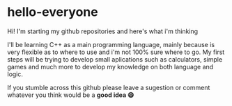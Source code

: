 # hello-everyone
Hi! I'm starting my github repositories and here's what i'm thinking

  I'll be learning C++ as a main programming language, mainly because is very flexible as to where to use and i'm not 100% sure where to go.
My first steps will be trying to develop small aplications such as calculators, simple games and much more to develop my knowledge on both 
language and logic.
  
  If you stumble across this github please leave a sugestion or comment whatever you think would be a <b>good idea<b> 😄
